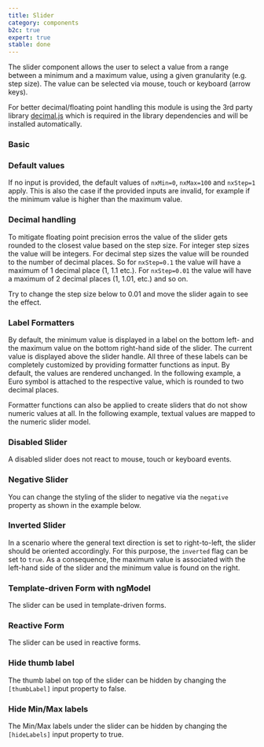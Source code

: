 ```yaml
---
title: Slider
category: components
b2c: true
expert: true
stable: done
---
```


The slider component allows the user to select a value from a range between a minimum and a maximum value, using a given granularity (e.g. step size). The value can be selected via mouse, touch or keyboard (arrow keys).

For better decimal/floating point handling this module is using the 3rd party library [decimal.js](http://mikemcl.github.io/decimal.js/) which is required in the library dependencies and will be installed automatically.

### Basic

<!-- example(slider-basic) -->

### Default values

If no input is provided, the default values of `nxMin=0`, `nxMax=100` and `nxStep=1` apply. This is also the case if the provided inputs are invalid, for example if the minimum value is higher than the maximum value.

<!-- example(slider-default) -->


### Decimal handling

To mitigate floating point precision erros the value of the slider gets rounded to the closest value based on the step size. For integer step sizes the value will be integers. For decimal step sizes the value will be rounded to the number of decimal places. So for `nxStep=0.1` the value will have a maximum of 1 decimal place (1, 1.1 etc.). For `nxStep=0.01` the value will have a maximum of 2 decimal places (1, 1.01, etc.) and so on.

Try to change the step size below to 0.01 and move the slider again to see the effect.

<!-- example(slider-decimal) -->

### Label Formatters

By default, the minimum value is displayed in a label on the bottom left- and the maximum value on the bottom right-hand side of the slider. The current value is displayed above the slider handle. All three of these labels can be completely customized by providing formatter functions as input.
By default, the values are rendered unchanged. In the following example, a Euro symbol is attached to the respective value, which is rounded to two decimal places.

<!-- example(slider-label) -->

Formatter functions can also be applied to create sliders that do not show numeric values at all. In the following example, textual values are mapped to the numeric slider model.

<!-- example(slider-textual) -->

### Disabled Slider

A disabled slider does not react to mouse, touch or keyboard events.

<!-- example(slider-disabled) -->

### Negative Slider

You can change the styling of the slider to negative via the `negative` property as shown in the example below.

<!-- example(slider-negative) -->

### Inverted Slider

In a scenario where the general text direction is set to right-to-left, the slider should be oriented accordingly. For this purpose, the `inverted` flag can be set to `true`. As a consequence, the maximum value is associated with the left-hand side of the slider and the minimum value is found on the right.

<!-- example(slider-inverted) -->

### Template-driven Form with ngModel

The slider can be used in template-driven forms.

<!-- example(slider-template) -->

### Reactive Form

The slider can be used in reactive forms.

<!-- example(slider-reactive) -->

### Hide thumb label

The thumb label on top of the slider can be hidden by changing the `[thumbLabel]` input property to false.

<!-- example(slider-thumb) -->

### Hide Min/Max labels

The Min/Max labels under the slider can be hidden by changing the `[hideLabels]` input property to true.

<!-- example(slider-labels) -->
